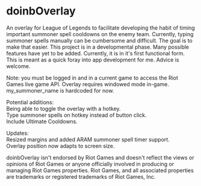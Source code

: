 # doinbOverlay

An overlay for League of Legends to facilitate developing the habit of timing important summoner spell cooldowns on the enemy team. Currently, typing summoner spells manually can be cumbersome and difficult. The goal is to make that easier. This project is in a developmental phase. Many possible features have yet to be added. Currently, it is in it's first functional form. This is meant as a quick foray into app development for me. Advice is welcome.

Note: you must be logged in and in a current game to access the Riot Games live game API.
Overlay requires windowed mode in-game.
my_summoner_name is hardcoded for now.

Potential additions: \
  Being able to toggle the overlay with a hotkey. \
  Type summoner spells on hotkey instead of button click. \
  Include Ultimate Cooldowns. 


Updates: \
  Resized margins and added ARAM summoner spell timer support. \
  Overlay position now adapts to screen size. 
  

doinbOverlay isn't endorsed by Riot Games and doesn't reflect the views or opinions of Riot Games or anyone officially involved in producing or managing Riot Games properties. Riot Games, and all associated properties are trademarks or registered trademarks of Riot Games, Inc.
